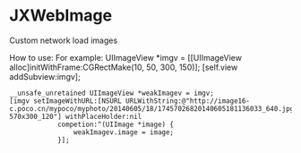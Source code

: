 # JXWebImage
Custom network load images

How to use: 
For example:
    UIImageView *imgv = [[UIImageView alloc]initWithFrame:CGRectMake(10, 50, 300, 150)];
    [self.view addSubview:imgv];
    
    __unsafe_unretained UIImageView *weakImagev = imgv;
    [imgv setImageWithURL:[NSURL URLWithString:@"http://image16-c.poco.cn/mypoco/myphoto/20140605/18/17457026820140605181136033_640.jpg?570x300_120"] withPlaceHolder:nil
                competion:^(UIImage *image) {
                    weakImagev.image = image;
                }];

